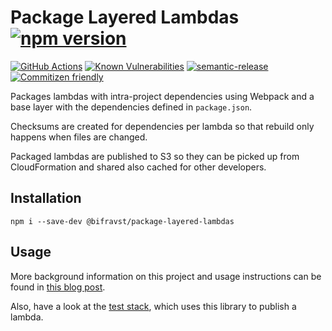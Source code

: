 # Package Layered Lambdas [![npm version](https://img.shields.io/npm/v/@bifravst/package-layered-lambdas.svg)](https://www.npmjs.com/package/@bifravst/package-layered-lambdas)

[![GitHub Actions](https://github.com/bifravst/package-layered-lambdas/workflows/Test%20and%20Release/badge.svg)](https://github.com/bifravst/package-layered-lambdas/actions)
[![Known Vulnerabilities](https://snyk.io/test/github/bifravst/package-layered-lambdas/badge.svg)](https://snyk.io/test/github/bifravst/package-layered-lambdas)
[![semantic-release](https://img.shields.io/badge/%20%20%F0%9F%93%A6%F0%9F%9A%80-semantic--release-e10079.svg)](https://github.com/semantic-release/semantic-release)
[![Commitizen friendly](https://img.shields.io/badge/commitizen-friendly-brightgreen.svg)](http://commitizen.github.io/cz-cli/)

Packages lambdas with intra-project dependencies using Webpack and a base layer
with the dependencies defined in `package.json`.

Checksums are created for dependencies per lambda so that rebuild only happens
when files are changed.

Packaged lambdas are published to S3 so they can be picked up from
CloudFormation and shared also cached for other developers.

## Installation

    npm i --save-dev @bifravst/package-layered-lambdas

## Usage

More background information on this project and usage instructions can be found
in
[this blog post](https://coderbyheart.com/how-i-package-typescript-lambdas-for-aws/).

Also, have a look at the [test stack](./cdk/cloudformation.ts), which uses this
library to publish a lambda.
